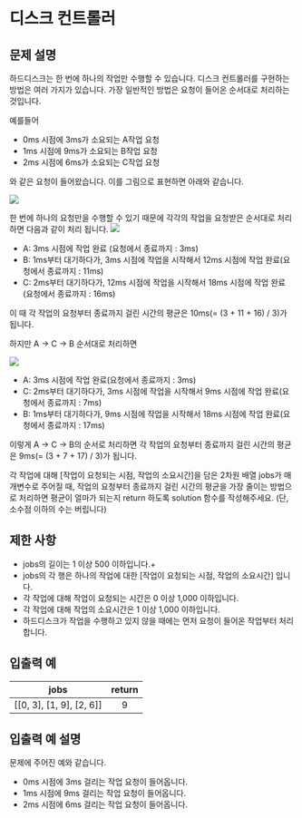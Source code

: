 # 디스크 컨트롤러

## 문제 설명
하드디스크는 한 번에 하나의 작업만 수행할 수 있습니다. 디스크 컨트롤러를 구현하는 방법은 여러 가지가 있습니다. 가장 일반적인 방법은 요청이 들어온 순서대로 처리하는 것입니다.

예를들어

- 0ms 시점에 3ms가 소요되는 A작업 요청
- 1ms 시점에 9ms가 소요되는 B작업 요청
- 2ms 시점에 6ms가 소요되는 C작업 요청

와 같은 요청이 들어왔습니다. 이를 그림으로 표현하면 아래와 같습니다.

![](https://velog.velcdn.com/images/kyunghwan1207/post/0b9b1e74-ac10-4793-b6c8-9fd61f32e73a/image.png)

한 번에 하나의 요청만을 수행할 수 있기 때문에 각각의 작업을 요청받은 순서대로 처리하면 다음과 같이 처리 됩니다.
![](https://velog.velcdn.com/images/kyunghwan1207/post/fe94536e-d9c9-4f29-ac49-7fbb3162eab6/image.png)

- A: 3ms 시점에 작업 완료 (요청에서 종료까지 : 3ms)
- B: 1ms부터 대기하다가, 3ms 시점에 작업을 시작해서 12ms 시점에 작업 완료(요청에서 종료까지 : 11ms)
- C: 2ms부터 대기하다가, 12ms 시점에 작업을 시작해서 18ms 시점에 작업 완료(요청에서 종료까지 : 16ms)


이 때 각 작업의 요청부터 종료까지 걸린 시간의 평균은 10ms(= (3 + 11 + 16) / 3)가 됩니다.

하지만 A → C → B 순서대로 처리하면

![](https://velog.velcdn.com/images/kyunghwan1207/post/41f859a4-b2e5-4ad4-b4c2-0353703dede6/image.png)

- A: 3ms 시점에 작업 완료(요청에서 종료까지 : 3ms)
- C: 2ms부터 대기하다가, 3ms 시점에 작업을 시작해서 9ms 시점에 작업 완료(요청에서 종료까지 : 7ms)
- B: 1ms부터 대기하다가, 9ms 시점에 작업을 시작해서 18ms 시점에 작업 완료(요청에서 종료까지 : 17ms)

이렇게 A → C → B의 순서로 처리하면 각 작업의 요청부터 종료까지 걸린 시간의 평균은 9ms(= (3 + 7 + 17) / 3)가 됩니다.

각 작업에 대해 [작업이 요청되는 시점, 작업의 소요시간]을 담은 2차원 배열 jobs가 매개변수로 주어질 때, 작업의 요청부터 종료까지 걸린 시간의 평균을 가장 줄이는 방법으로 처리하면 평균이 얼마가 되는지 return 하도록 solution 함수를 작성해주세요. (단, 소수점 이하의 수는 버립니다)

## 제한 사항
+ jobs의 길이는 1 이상 500 이하입니다.+
+ jobs의 각 행은 하나의 작업에 대한 [작업이 요청되는 시점, 작업의 소요시간] 입니다.
+ 각 작업에 대해 작업이 요청되는 시간은 0 이상 1,000 이하입니다.
+ 각 작업에 대해 작업의 소요시간은 1 이상 1,000 이하입니다.
+ 하드디스크가 작업을 수행하고 있지 않을 때에는 먼저 요청이 들어온 작업부터 처리합니다.


## 입출력 예
|jobs|	return|
| :---: | :---: |
|[[0, 3], [1, 9], [2, 6]]	|9|

## 입출력 예 설명
문제에 주어진 예와 같습니다.

+ 0ms 시점에 3ms 걸리는 작업 요청이 들어옵니다.
+ 1ms 시점에 9ms 걸리는 작업 요청이 들어옵니다.
+ 2ms 시점에 6ms 걸리는 작업 요청이 들어옵니다.

